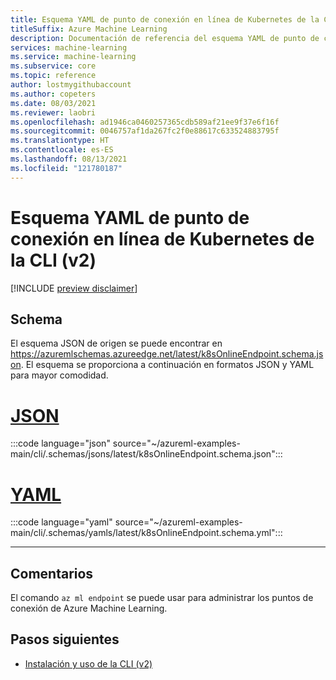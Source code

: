 ```yaml
---
title: Esquema YAML de punto de conexión en línea de Kubernetes de la CLI (v2)
titleSuffix: Azure Machine Learning
description: Documentación de referencia del esquema YAML de punto de conexión en línea de Kubernetes de la CLI (v2).
services: machine-learning
ms.service: machine-learning
ms.subservice: core
ms.topic: reference
author: lostmygithubaccount
ms.author: copeters
ms.date: 08/03/2021
ms.reviewer: laobri
ms.openlocfilehash: ad1946ca0460257365cdb589af21ee9f37e6f16f
ms.sourcegitcommit: 0046757af1da267fc2f0e88617c633524883795f
ms.translationtype: HT
ms.contentlocale: es-ES
ms.lasthandoff: 08/13/2021
ms.locfileid: "121780187"
---
```

# <a name="cli-v2-kubernetes-online-endpoint-yaml-schema"></a>Esquema YAML de punto de conexión en línea de Kubernetes de la CLI (v2)

[!INCLUDE [preview disclaimer](../../includes/machine-learning-preview-generic-disclaimer.md)]

## <a name="schema"></a>Schema

El esquema JSON de origen se puede encontrar en https://azuremlschemas.azureedge.net/latest/k8sOnlineEndpoint.schema.json. El esquema se proporciona a continuación en formatos JSON y YAML para mayor comodidad.

# <a name="json"></a>[JSON](#tab/json)

:::code language="json" source="~/azureml-examples-main/cli/.schemas/jsons/latest/k8sOnlineEndpoint.schema.json":::

# <a name="yaml"></a>[YAML](#tab/yaml)

:::code language="yaml" source="~/azureml-examples-main/cli/.schemas/yamls/latest/k8sOnlineEndpoint.schema.yml":::

---

## <a name="remarks"></a>Comentarios

El comando `az ml endpoint` se puede usar para administrar los puntos de conexión de Azure Machine Learning.

## <a name="next-steps"></a>Pasos siguientes

- [Instalación y uso de la CLI (v2)](how-to-configure-cli.md)
